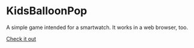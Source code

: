 # KidsBalloonPop
A simple game intended for a smartwatch. It works in a web browser, too.  

[Check it out](https://cdn.rawgit.com/MrOnosa/KidsBalloonPop/c06bb6ba/index.html)  

[](/fritballoon)
